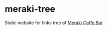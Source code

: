 # meraki-tree

Static website for links tree of [Meraki Coffe Bar](https://instagram.com/meraki_zaruma?igshid=MzRlODBiNWFlZA==)

